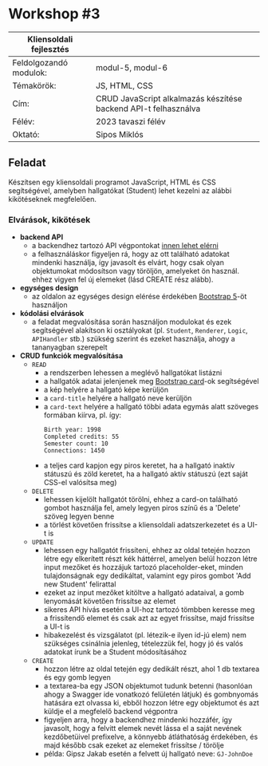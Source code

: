 # Workshop #3

| Kliensoldali fejlesztés | |
|-----|---|
| Feldolgozandó modulok: | modul-5, modul-6 |
| Témakörök: | JS, HTML, CSS |
| Cím: | CRUD JavaScript alkalmazás készítése backend API-t felhasználva |
| Félév: | 2023 tavaszi félév |
| Oktató: | Sipos Miklós |

## Feladat

Készítsen egy kliensoldali programot JavaScript, HTML és CSS segítségével, amelyben hallgatókat (Student) lehet kezelni az alábbi kikötéseknek megfelelően.

### Elvárások, kikötések
- **backend API**
    - a backendhez tartozó API végpontokat [innen lehet elérni](https://practiceapi.nikprog.hu/swagger/index.html)
    - a felhasználáskor figyeljen rá, hogy az ott található adatokat mindenki használja, így javasolt és elvárt, hogy csak olyan objektumokat módosítson vagy töröljön, amelyeket ön használ. ehhez vigyen fel új elemeket (lásd CREATE rész alább).
- **egységes design**
    - az oldalon az egységes design elérése érdekében [Bootstrap 5](https://getbootstrap.com/docs/5.3/getting-started/download/)-öt használjon
- **kódolási elvárások**
    - a feladat megvalósítása során használjon modulokat és ezek segítségével alakítson ki osztályokat (pl. `Student`, `Renderer`, `Logic`, `APIHandler` stb.) szükség szerint és ezeket használja, ahogy a tananyagban szerepelt
- **CRUD funkciók megvalósítása**
    - `READ`
        - a rendszerben lehessen a meglévő hallgatókat listázni
        - a hallgatók adatai jelenjenek meg [Bootstrap card](https://getbootstrap.com/docs/5.0/components/card/)-ok segítségével
        - a kép helyére a hallgató képe kerüljön
        - a `card-title` helyére a hallgató neve kerüljön
        - a `card-text` helyére a hallgató többi adata egymás alatt szöveges formában kiírva, pl. így:
            ``` 
            Birth year: 1998
            Completed credits: 55
            Semester count: 10
            Connections: 1450
            ```
        - a teljes card kapjon egy piros keretet, ha a hallgató inaktív státuszú és zöld keretet, ha a hallgató aktív státuszú (ezt saját CSS-el valósítsa meg)
    - `DELETE`
        - lehessen kijelölt hallgatót törölni, ehhez a card-on található gombot használja fel, amely legyen piros színű és a 'Delete' szöveg legyen benne
        - a törlést követően frissítse a kliensoldali adatszerkezetet és a UI-t is
    - `UPDATE`
        - lehessen egy hallgatót frissíteni, ehhez az oldal tetején hozzon létre egy elkerített részt kék háttérrel, amelyen belül hozzon létre input mezőket és hozzájuk tartozó placeholder-eket, minden tulajdonságnak egy dedikáltat, valamint egy piros gombot 'Add new Student' felirattal
        - ezeket az input mezőket kitöltve a hallgató adataival, a gomb lenyomását követően frissítse az elemet
        - sikeres API hívás esetén a UI-hoz tartozó tömbben keresse meg a frissítendő elemet és csak azt az egyet frissítse, majd frissítse a UI-t is
        - hibakezelést és vizsgálatot (pl. létezik-e ilyen id-jú elem) nem szükséges csinálnia jelenleg, tételezzük fel, hogy jó és valós adatokat írunk be a Student módosításához
    - `CREATE`
        - hozzon létre az oldal tetején egy dedikált részt, ahol 1 db textarea és egy gomb legyen
        - a textarea-ba egy JSON objektumot tudunk betenni (hasonlóan ahogy a Swagger ide vonatkozó felületén látjuk) és gombnyomás hatására ezt olvassa ki, ebből hozzon létre egy objektumot és azt küldje el a megfelelő backend végpontra
        - figyeljen arra, hogy a backendhez mindenki hozzáfér, így javasolt, hogy a felvitt elemek nevét lássa el a saját nevének kezdőbetüivel prefixelve, a könnyebb átláthatóság érdekében, és majd később csak ezeket az elemeket frissítse / törölje
        - példa: Gipsz Jakab esetén a felvett új hallgató neve: `GJ-JohnDoe`